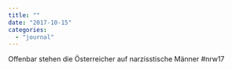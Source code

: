 ```yaml
---
title: ""
date: "2017-10-15"
categories: 
  - "journal"
---
```


Offenbar stehen die Österreicher auf narzisstische Männer #nrw17
